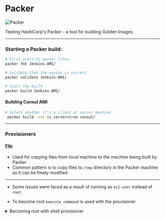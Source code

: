 # Packer

![Packer](https://img.shields.io/badge/-packer-02A8EF?style=for-the-badge&logo=packer&logoColor=white)


Testing HashiCorp's Packer - a tool for building Golden Images.

---

### Starting a Packer build:

```bash
# First prettify packer files
packer fmt Jenkins-AMI/

# Validate that the syntax is correct 
packer validate Jenkins-AMI/

# Start the build 
packer build Jenkins-AMI/
```

#### Building Consul AMI 
```bash
# Select whether it's a client or server machine 
 packer build -var is_server=true consul/
```

---

### Provisioners 
#### [File](https://www.packer.io/docs/provisioners/file) 
- Used for copying files from local machine to the machine being built by Packer 
- Common pattern is to copy files to `/tmp` directory in the Packer machine as it can be freely modified

---

* Some issues were faced as a result of running as `ec2-user` instead of `root`
- To become root `execute_command` is used with the provisioner

<details>
<summary> Becoming root with shell provisioner</summary>
<p>

```HCL
  // Configure AMI as NAT Instance
  provisioner "shell" {
    /* 
    - execute_command changes the default user from ec2-user to root
    - sysctl commands aren't allowed to be run under the default ec2-user as they modify the kernel 
    */
    execute_command = "echo 'packer' | sudo -S env {{ .Vars }} {{ .Path }}"
    inline = [
      # https://www.kabisa.nl/tech/cost-saving-with-nat-instances/
      "sysctl -w net.ipv4.ip_forward=1 >> /etc/sysctl.conf",
      "/sbin/iptables -t nat -A POSTROUTING -o eth0 -j MASQUERADE",
      "iptables-save > /etc/iptables.conf",
      "echo 'iptables-restore < /etc/iptables.conf' >> /etc/rc.local"
    ]
  }
```

</p>
</details>
